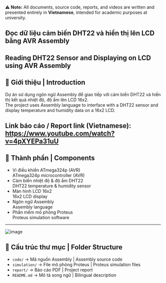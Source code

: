 ⚠️ **Note:** All documents, source code, reports, and videos are written and presented entirely in **Vietnamese**, intended for academic purposes at university. 

## Đọc dữ liệu cảm biến DHT22 và hiển thị lên LCD bằng AVR Assembly  
## Reading DHT22 Sensor and Displaying on LCD using AVR Assembly

## 🧠 Giới thiệu | Introduction

Dự án sử dụng ngôn ngữ Assembly để giao tiếp với cảm biến DHT22 và hiển thị kết quả nhiệt độ, độ ẩm lên LCD 16x2.  
The project uses Assembly language to interface with a DHT22 sensor and display temperature and humidity data on a 16x2 LCD.

Link báo cáo / Report link (Vietnamese): https://www.youtube.com/watch?v=4pXYEPa31uU
---


## 🧰 Thành phần | Components

- Vi điều khiển ATmega324p (AVR)  
  ATmega324p microcontroller (AVR)
- Cảm biến nhiệt độ & độ ẩm DHT22  
  DHT22 temperature & humidity sensor  
- Màn hình LCD 16x2  
  16x2 LCD display
- Ngôn ngữ Assembly  
  Assembly language  
- Phần mềm mô phỏng Proteus  
  Proteus simulation software  
---
![image](https://github.com/user-attachments/assets/b21bd8f7-27fa-4804-b1c5-1d2b30211eed)

## 📁 Cấu trúc thư mục | Folder Structure

- `code/` → Mã nguồn Assembly | Assembly source code  
- `simulation/` → File mô phỏng Proteus | Proteus simulation files  
- `report/` → Báo cáo PDF | Project report  
- `README.md` → Mô tả song ngữ | Bilingual description  



